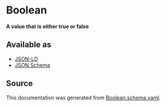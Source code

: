 # Boolean

**A value that is either true or false**

## Available as

- [JSON-LD](https://schema.stenci.la/Boolean.jsonld)
- [JSON Schema](https://schema.stenci.la/v1/Boolean.schema.json)

## Source

This documentation was generated from [Boolean.schema.yaml](https://github.com/stencila/stencila/blob/master/schema/Boolean.schema.yaml).
